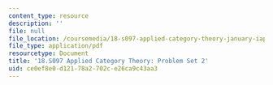 ```yaml
---
content_type: resource
description: ''
file: null
file_location: /coursemedia/18-s097-applied-category-theory-january-iap-2019/ce0ef8e0d12178a2702ce26ca9c43aa3_18-s097iap19ps2.pdf
file_type: application/pdf
resourcetype: Document
title: '18.S097 Applied Category Theory: Problem Set 2'
uid: ce0ef8e0-d121-78a2-702c-e26ca9c43aa3
---
```

